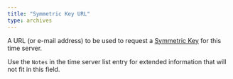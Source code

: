 ```yaml
---
title: "Symmetric Key URL"
type: archives
---
```


A URL (or e-mail address) to be used to request a [Symmetric Key](/support/servers/symmetrickey) for this time server.

Use the `Notes` in the time server list entry for extended information that will not fit in this field.